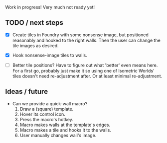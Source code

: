 Work in progress!  Very much not ready yet!

## TODO / next steps

- [x] Create tiles in Foundry with some nonsense image,
      but positioned reasonably and hooked to the right walls.
      Then the user can change the tile images as desired.
- [x] Hook nonsense-image tiles to walls.
- [ ] Better tile positions?
      Have to figure out what 'better' even means here.
      For a first go, probably just make it so using one of Isometric Worlds'
      tiles doesn't need re-adjustment after.  Or at least minimal
      re-adjustment.


## Ideas / future
- Can we provide a quick-wall macro?
  1. Draw a (square) template.
  2. Hover its control icon.
  3. Press the macro's hotkey.
  4. Macro makes walls at the template's edges.
  5. Macro makes a tile and hooks it to the walls.
  6. User manually changes wall's image.

